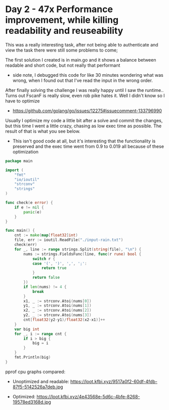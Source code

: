 # Day 2 - 47x Performance improvement, while killing readability and reuseability

This was a really interesting task, after not being able to authenticate and view the task there were still some problems to come;

The first solution I created is in main.go and it shows a balance between readable and short code, but not really that performant
* side note, I debugged this code for like 30 minutes wondering what was wrong, when I found out that I've read the input in the wrong order.

After finally solving the challenge I was really happy until I saw the runtime.. Turns out FscanF is really slow, even rob pike hates it. Well I didn't know so I have to optimize
* https://github.com/golang/go/issues/12275#issuecomment-133796990

Usually I optimize my code a little bit after a solve and commit the changes, but this time I went a little crazy, chasing as low exec time as possible. The result of that is what you see below.
* This isn't good code at all, but it's interesting that the functionality is preserved and the exec time went from 0.9 to 0.019 all because of these optimization

```go
package main

import (
	"fmt"
	"io/ioutil"
	"strconv"
	"strings"
)

func check(e error) {
	if e != nil {
		panic(e)
	}
}

func main() {
	cnt := make(map[float32]int)
	file, err := ioutil.ReadFile("./input-rain.txt")
	check(err)
	for _, line := range strings.Split(string(file), "\n") {
		nums := strings.FieldsFunc(line, func(r rune) bool {
			switch r {
			case '(', ')', ',', ';':
				return true
			}
			return false
		})
		if len(nums) != 4 {
			break
		}
		x1, _ := strconv.Atoi(nums[0])
		y1, _ := strconv.Atoi(nums[1])
		x2, _ := strconv.Atoi(nums[2])
		y2, _ := strconv.Atoi(nums[3])
		cnt[float32(y2-y1)/float32(x2-x1)]++
	}
	var big int
	for _, i := range cnt {
		if i > big {
			big = i
		}
	}
	fmt.Println(big)
}
```

pprof cpu graphs compared:
* Unoptimized and readable: https://loot.kfbi.xyz/9517a0f2-60df-4fdb-87f5-5142526a7deb.jpg

* Optimized: https://loot.kfbi.xyz/4e43568e-5d6c-4bfe-8268-19578ed3168d.jpg
